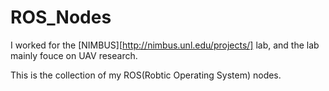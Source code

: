 ROS_Nodes
=========
I worked for the [NIMBUS][http://nimbus.unl.edu/projects/] lab, and the lab mainly fouce on UAV research.

This is the collection of my ROS(Robtic Operating System) nodes.
